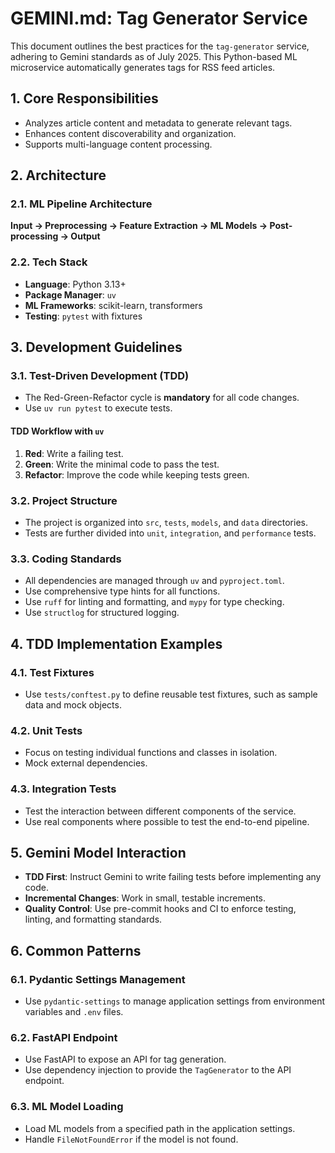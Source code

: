 # GEMINI.md: Tag Generator Service

This document outlines the best practices for the `tag-generator` service, adhering to Gemini standards as of July 2025. This Python-based ML microservice automatically generates tags for RSS feed articles.

## 1. Core Responsibilities

*   Analyzes article content and metadata to generate relevant tags.
*   Enhances content discoverability and organization.
*   Supports multi-language content processing.

## 2. Architecture

### 2.1. ML Pipeline Architecture

**Input → Preprocessing → Feature Extraction → ML Models → Post-processing → Output**

### 2.2. Tech Stack

*   **Language**: Python 3.13+
*   **Package Manager**: `uv`
*   **ML Frameworks**: scikit-learn, transformers
*   **Testing**: `pytest` with fixtures

## 3. Development Guidelines

### 3.1. Test-Driven Development (TDD)

*   The Red-Green-Refactor cycle is **mandatory** for all code changes.
*   Use `uv run pytest` to execute tests.

#### TDD Workflow with `uv`

1.  **Red**: Write a failing test.
2.  **Green**: Write the minimal code to pass the test.
3.  **Refactor**: Improve the code while keeping tests green.

### 3.2. Project Structure

*   The project is organized into `src`, `tests`, `models`, and `data` directories.
*   Tests are further divided into `unit`, `integration`, and `performance` tests.

### 3.3. Coding Standards

*   All dependencies are managed through `uv` and `pyproject.toml`.
*   Use comprehensive type hints for all functions.
*   Use `ruff` for linting and formatting, and `mypy` for type checking.
*   Use `structlog` for structured logging.

## 4. TDD Implementation Examples

### 4.1. Test Fixtures

*   Use `tests/conftest.py` to define reusable test fixtures, such as sample data and mock objects.

### 4.2. Unit Tests

*   Focus on testing individual functions and classes in isolation.
*   Mock external dependencies.

### 4.3. Integration Tests

*   Test the interaction between different components of the service.
*   Use real components where possible to test the end-to-end pipeline.

## 5. Gemini Model Interaction

*   **TDD First**: Instruct Gemini to write failing tests before implementing any code.
*   **Incremental Changes**: Work in small, testable increments.
*   **Quality Control**: Use pre-commit hooks and CI to enforce testing, linting, and formatting standards.

## 6. Common Patterns

### 6.1. Pydantic Settings Management

*   Use `pydantic-settings` to manage application settings from environment variables and `.env` files.

### 6.2. FastAPI Endpoint

*   Use FastAPI to expose an API for tag generation.
*   Use dependency injection to provide the `TagGenerator` to the API endpoint.

### 6.3. ML Model Loading

*   Load ML models from a specified path in the application settings.
*   Handle `FileNotFoundError` if the model is not found.
